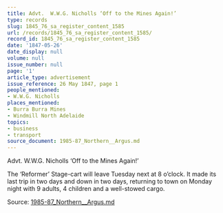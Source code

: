 ```yaml
---
title: Advt.  W.W.G. Nicholls ‘Off to the Mines Again!’
type: records
slug: 1845_76_sa_register_content_1585
url: /records/1845_76_sa_register_content_1585/
record_id: 1845_76_sa_register_content_1585
date: '1847-05-26'
date_display: null
volume: null
issue_number: null
page: '1'
article_type: advertisement
issue_reference: 26 May 1847, page 1
people_mentioned:
- W.W.G. Nicholls
places_mentioned:
- Burra Burra Mines
- Windmill North Adelaide
topics:
- business
- transport
source_document: 1985-87_Northern__Argus.md
---
```


Advt.  W.W.G. Nicholls ‘Off to the Mines Again!’

The ‘Reformer’ Stage-cart will leave Tuesday next at 8 o’clock.  It made its last trip in two days and down in two days, returning to town on Monday night with 9 adults, 4 children and a well-stowed cargo.

Source: [1985-87_Northern__Argus.md](/downloads/markdown/1985-87_Northern__Argus.md)
